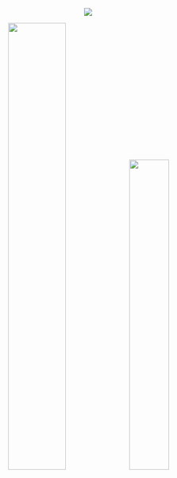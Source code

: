 <p align="center" width="100%">
  <img src="./images/animation.gif"/>
</p>

<!--
**mike2611/mike2611** is a ✨ _special_ ✨ repository because its `README.md` (this file) appears on your GitHub profile.

Here are some ideas to get you started:

- 🔭 I’m currently working on ...
- 🌱 I’m currently learning ...
- 👯 I’m looking to collaborate on ...
- 🤔 I’m looking for help with ...
- 💬 Ask me about ...
- 📫 How to reach me: ...
- 😄 Pronouns: ...
- ⚡ Fun fact: ...
-->

<p align="center" width="100%">
  <a href="https://github.com/anuraghazra/github-readme-stats" target="_blank"><img src="https://github-readme-stats.vercel.app/api?username=mike2611&count_private=true&theme=great-gatsby" width="48%"/></a> 
  <a href="https://github.com/anuraghazra/github-readme-stats" target="_blank"><img src="https://github-readme-stats.vercel.app/api/top-langs/?username=mike2611&layout=compact&theme=great-gatsby" width="40%"/></a> 
</p>
